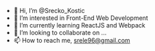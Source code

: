 - 👋 Hi, I’m @Srecko_Kostic
- 👀 I’m interested in Front-End Web Development
- 🌱 I’m currently learning ReactJS and Webpack
- 💞️ I’m looking to collaborate on ...
- 📫 How to reach me, srele96@gmail.com

<!---
srele96/srele96 is a ✨ special ✨ repository because its `README.md` (this file) appears on your GitHub profile.
You can click the Preview link to take a look at your changes.
--->
